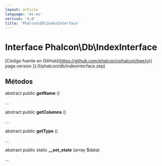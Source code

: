 ```yaml
---
layout: article
language: 'es-es'
version: '4.0'
title: 'Phalcon\Db\IndexInterface'
---
```

# Interface **Phalcon\Db\IndexInterface**

[Código fuente en GitHub](https://github.com/phalcon/cphalcon/tree/v{{ page.version }}.0/phalcon/db/indexinterface.zep)

## Métodos

abstract public **getName** ()

...

abstract public **getColumns** ()

...

abstract public **getType** ()

...

abstract public static **__set_state** (*array* $data)

...